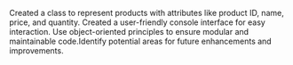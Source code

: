 Created a class to represent products with attributes like product ID, name, price, and quantity. Created a
user-friendly console interface for easy interaction. Use object-oriented principles to ensure modular and
maintainable code.Identify potential areas for future enhancements and improvements.
